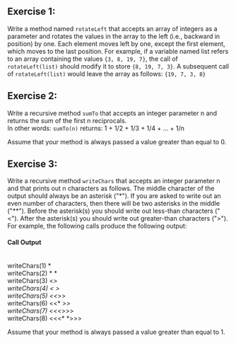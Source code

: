 ## Exercise 1:

Write a method named `rotateLeft` that accepts an array of integers as a parameter and rotates the values in the array to the left (i.e., backward in position) by one. Each element moves left by one, except the first element, which moves to the last position. For example, if a variable named list refers to an array containing the values `{3, 8, 19, 7}`, the call of `rotateLeft(list)` should modify it to store `{8, 19, 7, 3}`. A subsequent call of `rotateLeft(list)` would leave the array as follows: `{19, 7, 3, 8}`


## Exercise 2:

Write a recursive method `sumTo` that accepts an integer parameter n and returns the sum of the first n reciprocals.<br /> 
In other words: `sumTo(n)` returns: 1 + 1/2 + 1/3 + 1/4 + ... + 1/n

Assume that your method is always passed a value greater than equal to 0.


## Exercise 3:

Write a recursive method `writeChars` that accepts an integer parameter n and that prints out n characters as follows. The middle character of the output should always be an asterisk ("*"). If you are asked to write out an even number of characters, then there will be two asterisks in the middle ("**"). Before the asterisk(s) you should write out less-than characters ("<"). After the asterisk(s) you should write out greater-than characters (">"). For example, the following calls produce the following output:

#### Call	    Output
<br /> writeChars(1)	*
<br /> writeChars(2)	* *
<br /> writeChars(3)	<*>
<br /> writeChars(4)	<* *>
<br /> writeChars(5)	<<*>>
<br /> writeChars(6)	<<* *>>
<br /> writeChars(7)	<<<*>>>
<br /> writeChars(8)	<<<* *>>>

Assume that your method is always passed a value greater than equal to 1.
